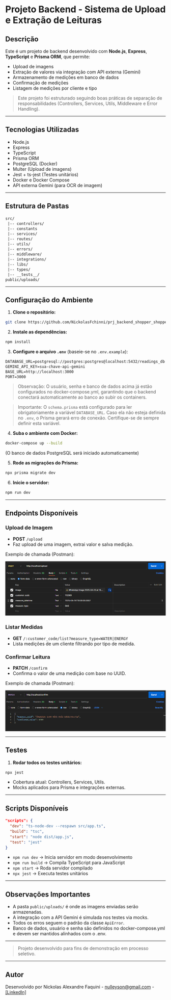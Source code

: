 # Projeto Backend - Sistema de Upload e Extração de Leituras

## Descrição

Este é um projeto de backend desenvolvido com **Node.js**, **Express**, **TypeScript** e **Prisma ORM**, que permite:

- Upload de imagens
- Extração de valores via integração com API externa (Gemini)
- Armazenamento de medições em banco de dados
- Confirmação de medições
- Listagem de medições por cliente e tipo

> Este projeto foi estruturado seguindo boas práticas de separação de responsabilidades (Controllers, Services, Utils, Middleware e Error Handling).

---

## Tecnologias Utilizadas

- Node.js
- Express
- TypeScript
- Prisma ORM
- PostgreSQL (Docker)
- Multer (Upload de imagens)
- Jest + ts-jest (Testes unitários)
- Docker e Docker Compose
- API externa Gemini (para OCR de imagem)

---

## Estrutura de Pastas

```plaintext
src/
 |-- controllers/
 |-- constants
 |-- services/
 |-- routes/
 |-- utils/
 |-- errors/
 |-- middleware/
 |-- integrations/
 |-- libs/
 |-- types/
 |-- __tests__/
public/uploads/
```

---

## Configuração do Ambiente

1. **Clone o repositório:**

```bash
git clone https://github.com/NickolasFchinni/prj_backend_shopper_shopper_nickolas.git
```

2. **Instale as dependências:**

```bash
npm install
```

3. **Configure o arquivo `.env`** (baseie-se no `.env.example`):

```plaintext
DATABASE_URL=postgresql://postgres:postgres@localhost:5432/readings_db
GEMINI_API_KEY=sua-chave-api-gemini
BASE_URL=http://localhost:3000
PORT=3000
```
> Observação: O usuário, senha e banco de dados acima já estão configurados no docker-compose.yml, garantindo que o backend conectará automaticamente ao banco ao subir os containers.

> Importante: O `schema.prisma` está configurado para ler obrigatoriamente a variável `DATABASE_URL`. Caso ela não esteja definida no `.env`, o Prisma gerará erro de conexão. Certifique-se de sempre definir esta variável.

4. **Suba o ambiente com Docker:**

```bash
docker-compose up --build
```

(O banco de dados PostgreSQL será iniciado automaticamente)

5. **Rode as migrações do Prisma:**

```bash
npx prisma migrate dev
```

6. **Inicie o servidor:**

```bash
npm run dev
```

---

## Endpoints Disponíveis

### Upload de Imagem

- **POST** `/upload`
- Faz upload de uma imagem, extrai valor e salva medição.

Exemplo de chamada (Postman):

![Upload Endpoint](./docs/assets/post_route.png)

### Listar Medidas

- **GET** `/:customer_code/list?measure_type=WATER|ENERGY`
- Lista medições de um cliente filtrando por tipo de medida.

### Confirmar Leitura

- **PATCH** `/confirm`
- Confirma o valor de uma medição com base no UUID.

Exemplo de chamada (Postman):

![Patch Endpoint](./docs/assets/patch_route.png)


---

## Testes

1. **Rodar todos os testes unitários:**

```bash
npx jest
```

- Cobertura atual: Controllers, Services, Utils.
- Mocks aplicados para Prisma e integrações externas.

---

## Scripts Disponíveis

```json
"scripts": {
  "dev": "ts-node-dev --respawn src/app.ts",
  "build": "tsc",
  "start": "node dist/app.js",
  "test": "jest"
}
```

- `npm run dev` → Inicia servidor em modo desenvolvimento
- `npm run build` → Compila TypeScript para JavaScript
- `npm start` → Roda servidor compilado
- `npx jest` → Executa testes unitários

---

## Observações Importantes

- A pasta `public/uploads/` é onde as imagens enviadas serão armazenadas.
- A integração com a API Gemini é simulada nos testes via mocks.
- Todos os erros seguem o padrão da classe `ApiError`.
- Banco de dados, usuário e senha são definidos no docker-compose.yml e devem ser mantidos alinhados com o .env.

---

> Projeto desenvolvido para fins de demonstração em processo seletivo.

---

## Autor

Desenvolvido por Nickolas Alexandre Faquini - nulleyson@gmail.com - [[LinkedIn]](https://www.linkedin.com/in/nickolasfaquini/)

